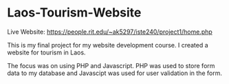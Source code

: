 # Laos-Tourism-Website

Live Website: https://people.rit.edu/~ak5297/iste240/project1/home.php

This is my final project for my website development course. I created a website for tourism in Laos.

The focus was on using PHP and Javascript. PHP was used to store form data to my database and Javascipt was used for user validation in the form.
